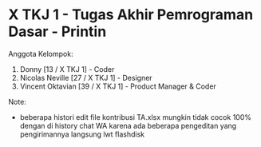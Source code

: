 # X TKJ 1 - Tugas Akhir Pemrograman Dasar - Printin

Anggota Kelompok:
1. Donny             [13  /  X TKJ 1] - Coder
2. Nicolas Neville   [27  /  X TKJ 1] - Designer
3. Vincent Oktavian  [39  /  X TKJ 1] - Product Manager & Coder

Note:
- beberapa histori edit file kontribusi TA.xlsx mungkin tidak cocok 100% dengan di history chat WA karena ada beberapa pengeditan yang pengirimannya langsung lwt flashdisk
